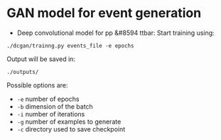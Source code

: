 # GAN model for event generation
- Deep convolutional model for pp &#8594 ttbar:
Start training using:

`
./dcgan/trainng.py events_file -e epochs
`

Output will be saved in:

`
./outputs/
`

Possible options are:
- `-e` number of epochs
- `-b` dimension of the batch
- `-i` number of iterations
- `-g` number of examples to generate
- `-c` directory used to save checkpoint
